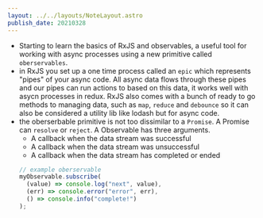 ```yaml
---
layout: ../../layouts/NoteLayout.astro
publish_date: 20210328
---
```


- Starting to learn the basics of RxJS and observables, a useful tool for working with async processes using a new primitive called `oberservables`.
- in RxJS you set up a one time process called an `epic` which represents "pipes" of your async code. All async data flows through these pipes and our pipes can run actions to based on this data, it works well with asycn processes in redux. RxJS also comes with a bunch of ready to go methods to managing data, such as `map`, `reduce` and `debounce` so it can also be considered a utility lib like lodash but for async code.
- the oberserbable primitive is not too dissimilar to a `Promise`. A Promise can `resolve` or `reject`. A Observable has three arguments.
  - A callback when the data stream was successful
  - A callback when the data stream was unsuccessful
  - A callback when the data stream has completed or ended
  ```js
  // example oberservable
  myObservable.subscribe(
    (value) => console.log("next", value),
    (err) => console.error("error", err),
    () => console.info("complete!")
  );
  ```
